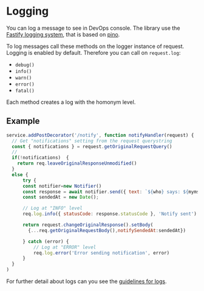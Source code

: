 # Logging
You can log a message to see in DevOps console. The library use the [Fastify logging system](https://www.fastify.io/docs/v2.0.x/Logging/), that is based on [pino](https://github.com/pinojs/pino).

To log messages call these methods on the logger instance of request. Logging is enabled by default. Therefore you can call on `request.log`:
* `debug()`
* `info()`
* `warn()`
* `error()`
* `fatal()`

Each method creates a log with the homonym level.

## Example

```js
service.addPostDecorator('/notify', function notifyHandler(request) {
  // Get "notifications" setting from the request querystring
  const { notifications } = request.getOriginalRequestQuery()
  //
  if(!notifications)  {
    return req.leaveOriginalResponseUnmodified()
  }
  else {
      try {
      const notifier=new Notifier()
      const response = await notifier.send({ text: `${who} says: ${mymsg}`})
      const sendedAt = new Date();

      // Log at "INFO" level
      req.log.info({ statusCode: response.statusCode }, 'Notify sent')

      return request.changeOriginalResponse().setBody(
        {...req.getOriginalRequestBody(),notifySendedAt:sendedAt})

      } catch (error) {
          // Log at "ERROR" level
          req.log.error('Error sending notification', error)
      }
  }
) 
```

For further detail about logs can you see the [guidelines for logs](https://docs.mia-platform.eu/development_suite/monitoring-dashboard/dev_ops_guide/log/).
